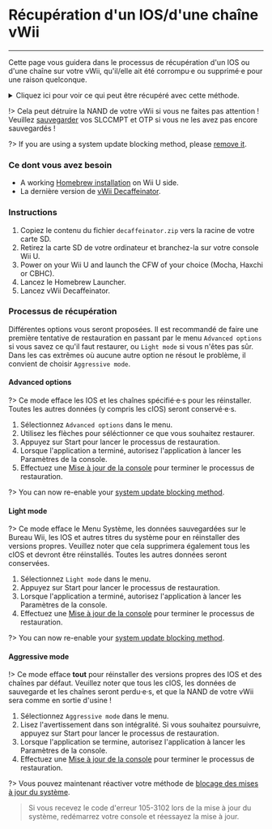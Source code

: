 # Récupération d'un IOS/d'une chaîne vWii
---
Cette page vous guidera dans le processus de récupération d'un IOS ou d'une chaîne sur votre vWii, qu'il/elle ait été corrompu·e ou supprimé·e pour une raison quelconque.

<details>
<summary>Cliquez ici pour voir ce qui peut être récupéré avec cette méthode.</summary>

- Manuel du menu Wii
- Chaîne système vWii
- Sélection de la région
- Menu Système
- Chaîne Mii
- Menu Wii U
- Chaîne Boutique Wii
- IOS 9
- IOS 12
- IOS 13
- IOS 14
- IOS 15
- IOS 17
- IOS 21
- IOS 22
- IOS 28
- IOS 31
- IOS 33
- IOS 34
- IOS 35
- IOS 36
- IOS 37
- IOS 38
- IOS 41
- IOS 43
- IOS 45
- IOS 46
- IOS 48
- IOS 53
- IOS 55
- IOS 56
- IOS 57
- IOS 58
- IOS 59
- IOS 62
- IOS 80
- BC-NAND
- BC-WFS

</details>

!> Cela peut détruire la NAND de votre vWii si vous ne faites pas attention ! Veuillez [sauvegarder](mocha/online-exploit/nand-backup) vos SLCCMPT et OTP si vous ne les avez pas encore sauvegardés !

?> If you are using a system update blocking method, please [remove it](unblock-updates).

### Ce dont vous avez besoin

- A working [Homebrew installation](introduction) on Wii U side.
- La dernière version de [vWii Decaffeinator](https://github.com/GaryOderNichts/vWii-Decaffeinator/releases).

### Instructions

1. Copiez le contenu du fichier `decaffeinator.zip` vers la racine de votre carte SD.
1. Retirez la carte SD de votre ordinateur et branchez-la sur votre console Wii U.
1. Power on your Wii U and launch the CFW of your choice (Mocha, Haxchi or CBHC).
1. Lancez le Homebrew Launcher.
1. Lancez vWii Decaffeinator.

### Processus de récupération

Différentes options vous seront proposées. Il est recommandé de faire une première tentative de restauration en passant par le menu `Advanced options` si vous savez ce qu'il faut restaurer, ou `Light mode` si vous n'êtes pas sûr. Dans les cas extrêmes où aucune autre option ne résout le problème, il convient de choisir `Aggressive mode`.

<!-- tabs:start -->

#### **Advanced options**

?> Ce mode efface les IOS et les chaînes spécifié·e·s pour les réinstaller. Toutes les autres données (y compris les cIOS) seront conservé·e·s.

1. Sélectionnez `Advanced options` dans le menu.
1. Utilisez les flèches pour séléctionner ce que vous souhaitez restaurer.
1. Appuyez sur Start pour lancer le processus de restauration.
1. Lorsque l'application a terminé, autorisez l'application à lancer les Paramètres de la console.
1. Effectuez une [Mise à jour de la console](https://en-americas-support.nintendo.com/app/answers/detail/a_id/1136/~/how-to-perform-a-system-update) pour terminer le processus de restauration.

?> You can now re-enable your [system update blocking method](block-updates).

#### **Light mode**

?> Ce mode efface le Menu Système, les données sauvegardées sur le Bureau Wii, les IOS et autres titres du système pour en réinstaller des versions propres. Veuillez noter que cela supprimera également tous les cIOS et devront être réinstallés. Toutes les autres données seront conservées.

1. Sélectionnez `Light mode` dans le menu.
1. Appuyez sur Start pour lancer le processus de restauration.
1. Lorsque l'application a terminé, autorisez l'application à lancer les Paramètres de la console.
1. Effectuez une [Mise à jour de la console](https://en-americas-support.nintendo.com/app/answers/detail/a_id/1136/~/how-to-perform-a-system-update) pour terminer le processus de restauration.

?> You can now re-enable your [system update blocking method](block-updates).

#### **Aggressive mode**

!> Ce mode efface **tout** pour réinstaller des versions propres des IOS et des chaînes par défaut. Veuillez noter que tous les cIOS, les données de sauvegarde et les chaînes seront perdu·e·s, et que la NAND de votre vWii sera comme en sortie d'usine !

1. Sélectionnez `Aggressive mode` dans le menu.
1. Lisez l'avertissement dans son intégralité. Si vous souhaitez poursuivre, appuyez sur Start pour lancer le processus de restauration.
1. Lorsque l'application se termine, autorisez l'application à lancer les Paramètres de la console.
1. Effectuez une [Mise à jour de la console](https://en-americas-support.nintendo.com/app/answers/detail/a_id/1136/~/how-to-perform-a-system-update) pour terminer le processus de restauration.

?> Vous pouvez maintenant réactiver votre méthode de [blocage des mises à jour du système](block-updates).

<!-- tabs:end -->

> Si vous recevez le code d'erreur 105-3102 lors de la mise à jour du système, redémarrez votre console et réessayez la mise à jour.
